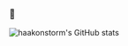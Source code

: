 ### 👋

![haakonstorm's GitHub stats](https://github-readme-stats.vercel.app/api?username=haakonstorm&theme=nightowl&count_private=true&show_icons=true)

<!--
**haakonstorm/haakonstorm** is a ✨ _special_ ✨ repository because its `README.md` (this file) appears on your GitHub profile.

Here are some ideas to get you started:

- 🔭 I’m currently working on ...
- 🌱 I’m currently learning ...
- 👯 I’m looking to collaborate on ...
- 🤔 I’m looking for help with ...
- 💬 Ask me about ...
- 📫 How to reach me: ...
- 😄 Pronouns: ...
- ⚡ Fun fact: ...
-->
